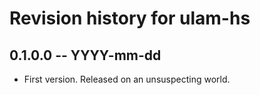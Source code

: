 # Revision history for ulam-hs

## 0.1.0.0  -- YYYY-mm-dd

* First version. Released on an unsuspecting world.
